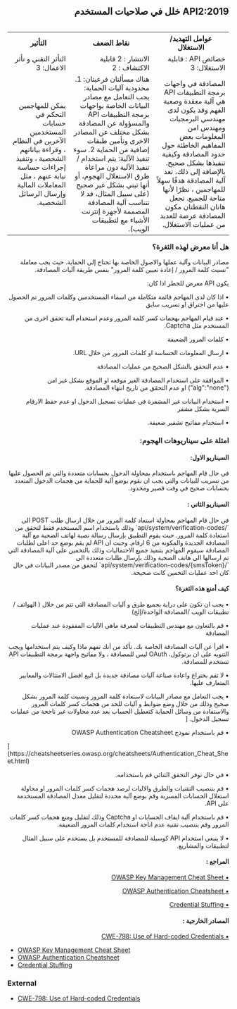 <h2 dir='rtl' align='right'> API2:2019 خلل في صلاحيات المستخدم </h2>

<table dir='rtl' align="right">
  <tr>
    <th>عوامل التهديد/ الاستغلال  </th>
    <th> نقاط الضعف </th>
    <th> التأثير </th>
    <tr>
    <td> خصائص API : قابلية الاستغلال: 3 </td>
    <td> الانتشار : 2 قابلية الاكتشاف : 2  </td>
    <td> التأثر التقني و تأثر الاعمال: 3 </td>
  </tr> 
     <td> المصادقة في واجهات برمجة التطبيقات API هي آلية معقدة وصعبة الفهم وقد يكون لدى مهندسي البرمجيات ومهندس امن المعلومات بعض المفاهيم الخاطئة حول حدود المصادقة وكيفية تنفيذها بشكل صحيح. بالإضافة إلى ذلك، تعد آلية المصادقة هدفًا سهلاً للمهاجمين ، نظرًا لأنها متاحة للجميع. تجعل هاتان النقطتان مكون المصادقة عرضة للعديد من عمليات الاستغلال. </td>
    <td> هناك مسألتان فرعيتان: 1. محدودية آليات الحماية: يجب التعامل مع مصادر البيانات الخاصة بواجهات برمجة التطبيقات API والمسؤولة عن المصادقة بشكل مختلف عن المصادر الاخرى وتأمين طبقات إضافية من الحماية 2. سوء تنفيذ الآلية: يتم استخدام / تنفيذ الآلية دون مراعاة طرق الاستغلال الهجوم، أو أنها تبني بشكل غير صحيح (على سبيل المثال، قد لا تتناسب آلية المصادقة المصممة لأجهزة إنترنت الأشياء مع لتطبيقات الويب). </td>
    <td> يمكن للمهاجمين التحكم في حسابات المستخدمين الآخرين في النظام ، وقراءة بياناتهم الشخصية ، وتنفيذ إجراءات حساسة نيابة عنهم ، مثل المعاملات المالية وإرسال الرسائل الشخصية. </td>    
  </tr>
  </table>      

<h3 dir='rtl' align='right'>هل أنا معرض لهذه الثغرة؟</h3>
<p dir='rtl' align='right'>مصادر البيانات وآلية عملها والاصول الخاصة بها تحتاج إلى الحماية. حيث يجب معاملة "نسيت كلمة المرور / إعادة تعيين كلمة المرور" بنفس طريقة آليات المصادقة.
    
<p dir='rtl' align='right'> يكون API معرض للخطر اذا كان: 
<p dir='rtl' align='right'> ▪️ اذا كان لدى المهاجم قائمة متكاملة من اسماء المستخدمين وكلمات المرور تم الحصول عليها من اختراق او تسريب سابق
<p dir='rtl' align='right'> ▪️ عند قيام المهاجم بهجمات كسر كلمة المرور وعدم استخدام آلية تحقق اخرى من المستخدم مثل Captcha.
<p dir='rtl' align='right'> ▪️ كلمات المرور الضعيفة
<p dir='rtl' align='right'> ▪️ ارسال المعلومات الحساسة او كلمات المرور من خلال URL.
<p dir='rtl' align='right'> ▪️ عدم التحقق بالشكل الصحيح من عمليات المصادقة
<p dir='rtl' align='right'> ▪️ الموافقة على استخدام المصادقة الغير موقعه او الموقع بشكل غير امن ("alg":"none") او عدم التحقق من تاريخ انتهاء المصادقة.
<p dir='rtl' align='right'> ▪️ استخدام البيانات غير المشفرة في عمليات تسجيل الدخول او عدم حفظ الارقام السرية بشكل مشفر
<p dir='rtl' align='right'> ▪️ استخدام مفاتيح تشفير ضعيفة.


<h3 dir='rtl' align='right'> امثلة على سيناريوهات الهجوم: </h3>

<h4 dir='rtl' align='right'>السيناريو الاول: </h4>

<p dir='rtl' align='right'> في حال قام المهاجم باستخدام بمحاولة الدخول بحسابات متعددة والتي تم الحصول عليها من تسريب للبيانات والتي يجب ان نقوم بوضع آلية للحماية من هجمات الدخول المتعدد بحسابات صحيح في وقت قصير ومحدود.

<h4 dir='rtl' align='right'>السيناريو الثاني : </h4>

<p dir='rtl' align='right'>في حال قام المهاجم بمحاولة استعاد كلمة المرور من خلال ارسال طلب POST الى `/api/system/verification-codes` وذلك باستخدام اسم المستخدم فقط لتحقق من استعادة كلمة المرور. حيث يقوم التطبيق بإرسال رسالة نصية لهاتف الضحية مع آلية المصادقة الجديدة والمكونة من 6 ارقام. وحيث ان API لم يقم بوضع حد اعلى لطلبات المصادقة سيقوم المهاجم بتنفيذ جميع الاحتماليات وذلك بالتخمين على آلية المصادقة التي تم ارسالها الى هاتف الضحية وذلك بإرسال طلبات متعددة الى `/api/system/verification-codes/{smsToken}` لتحقق من مصدر البيانات في حال كان احد عمليات التخمين كانت صحيحة.
    

<h4 dir='rtl' align='right'>كيف أمنع هذه الثغرة؟ </h4>

<p dir='rtl' align='right'>▪️ يجب ان تكون على دراية بجميع طرق و آليات المصادقة التي تتم من خلال ( الهواتف /تطبيقات الويب /المصادقة الواحدة/إلخ)
<p dir='rtl' align='right'>▪️ قم بالتعاون مع مهندس التطبيقات لمعرفة ماهي الآليات المفقودة عند عمليات المصادقة 
<p dir='rtl' align='right'>▪️ اقرأ عن آليات المصادقة الخاصة بك. تأكد من أنك تفهم ماذا وكيف يتم استخدامها ويجب التنويه على ان برتوكول. OAuth ليس للمصادقة ، ولا مفاتيح واجهة برمجة التطبيقات API تستخدم للمصادقة.
<p dir='rtl' align='right'>▪️ لا تقم بختراع واعادة صناعة آليات مصادقة جديدة بل اتبع افضل الامتثالات والمعايير المتعارف عليها.
<p dir='rtl' align='right'>▪️ يجب التعامل مع مصادر البيانات لاستعادة كلمة المرور ونسيت كلمة المرور بشكل صحيح وذلك من خلال وضع ضوابط و آليات للحد من هجمات كسر كلمات المرور والاستفادة من وسائل الحماية كتعطيل الحساب بعد عدد محاولات غير ناجحة من عمليات تسجيل الدخول.
[<p dir='rtl' align='right'>▪️ قم باستخدام نموذج OWASP Authentication Cheatsheet </p>](https://cheatsheetseries.owasp.org/cheatsheets/Authentication_Cheat_Sheet.html)
<p dir='rtl' align='right'>▪️ في حال توفر التحقق الثنائي قم باستخدامه.
<p dir='rtl' align='right'>▪️ قم بتنصيب التقنيات والطرق  والاليات لرصد هجمات كسر كلمات المرور او محاولة استغلال الحسابات المسربة وقم بوضع آلية محددة لتقليل معدل المصادقة المستخدمة على API.
<p dir='rtl' align='right'>▪️ قم باستخدام آلية ايقاف الحسابات او Captcha وذلك لتقليل ومنع هجمات كسر كلمات المرور وقم بتنصيب تقنية عدم اتاحة استخدام كلمات المرور الضعيفة.
<p dir='rtl' align='right'>▪️ لا ينبغي استخدام API كوسيلة للمصادقة للمستخدم بل يستخدم على سبيل المثال لتطبيقات والمشاريع.
    



<h4 dir='rtl' align='right'>المراجع :  </h4>

[<p dir='rtl' align='right'>▪️ OWASP Key Management Cheat Sheet  </p>](https://www.owasp.org/index.php/Key_Management_Cheat_Sheet)
[<p dir='rtl' align='right'>▪️ OWASP Authentication Cheatsheet </p>](https://cheatsheetseries.owasp.org/cheatsheets/Authentication_Cheat_Sheet.html)
[<p dir='rtl' align='right'>▪️ Credential Stuffing </p>](https://www.owasp.org/index.php/Credential_stuffing)

<h4 dir='rtl' align='right'>المصادر الخارجية :   </h4>

[<p dir='rtl' align='right'>▪️ CWE-798: Use of Hard-coded Credentials </p>]( https://cwe.mitre.org/data/definitions/798.html)
* [OWASP Key Management Cheat Sheet][6]
* [OWASP Authentication Cheatsheet][3]
* [Credential Stuffing][1]

### External

* [CWE-798: Use of Hard-coded Credentials][7]

[1]: https://www.owasp.org/index.php/Credential_stuffing
[2]: https://github.com/danielmiessler/SecLists
[3]: https://cheatsheetseries.owasp.org/cheatsheets/Authentication_Cheat_Sheet.html
[4]: https://www.owasp.org/index.php/Testing_for_Weak_lock_out_mechanism_(OTG-AUTHN-003)
[5]: https://cloud.google.com/endpoints/docs/openapi/when-why-api-key
[6]: https://www.owasp.org/index.php/Key_Management_Cheat_Sheet
[7]: https://cwe.mitre.org/data/definitions/798.html
